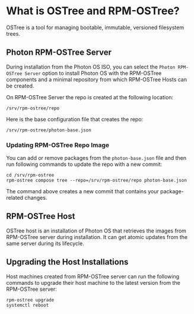 # What is OSTree and RPM-OSTree?
OSTree is a tool for managing bootable, immutable, versioned filesystem trees.

## Photon RPM-OSTree Server
During installation from the Photon OS ISO, you can select the `Photon RPM-OSTree Server` option to install Photon OS with the RPM-OSTree components and a minimal repository from which RPM-OSTree Hosts can be created.

On RPM-OSTree Server the repo is created at the following location: 
```
/srv/rpm-ostree/repo
```
Here is the base configuration file that creates the repo:
```
/srv/rpm-ostree/photon-base.json
```
### Updating RPM-OSTree Repo Image

You can add or remove packages from the `photon-base.json` file and then run following commands to update the repo with a new commit:
```
cd /srv/rpm-ostree
rpm-ostree compose tree --repo=/srv/rpm-ostree/repo photon-base.json
```
The command above creates a new commit that contains your package-related changes.

## RPM-OSTree Host

OSTree host is an installation of Photon OS that retrieves the images from RPM-OSTree server during installation. It can get atomic updates from the same server during its lifecycle.

## Upgrading the Host Installations

Host machines created from RPM-OSTree server can run the following commands to upgrade their host machine to the latest version from the RPM-OSTree server:

	rpm-ostree upgrade
	systemctl reboot

